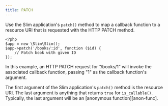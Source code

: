 ```yaml
---
title: PATCH
---
```

Use the Slim application's `patch()` method to map a callback function to a resource URI that is requested with
the HTTP PATCH method.

    <?php
    $app = new \Slim\Slim();
    $app->patch('/books/:id', function ($id) {
        // Patch book with given ID
    });

In this example, an HTTP PATCH request for “/books/1” will invoke the associated callback function, passing "1" as
the callback function's argument.

The first argument of the Slim application's `patch()` method is the resource URI. The last argument is anything that
returns `true` for `is_callable()`. Typically, the last argument will be an [anonymous function][anon-func].
